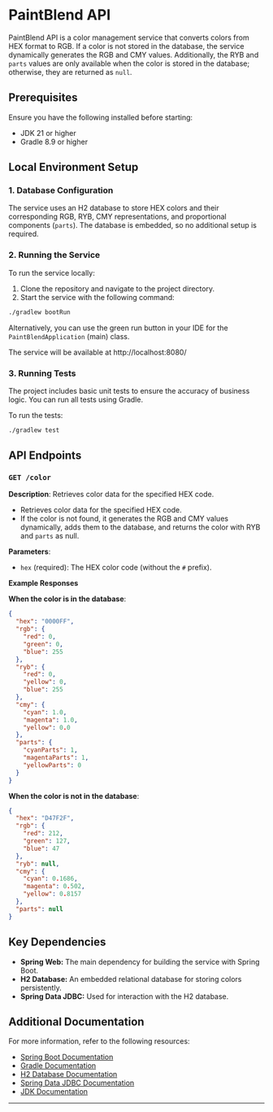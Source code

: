 # PaintBlend API

PaintBlend API is a color management service that converts colors from HEX format to RGB. If a color is not stored in the database, the service dynamically generates the RGB and CMY values. Additionally, the RYB and `parts` values are only available when the color is stored in the database; otherwise, they are returned as `null`.

## Prerequisites

Ensure you have the following installed before starting:

- JDK 21 or higher
- Gradle 8.9 or higher

## Local Environment Setup

### 1. Database Configuration

The service uses an H2 database to store HEX colors and their corresponding RGB, RYB, CMY representations, and proportional components (`parts`). The database is embedded, so no additional setup is required.

### 2. Running the Service

To run the service locally:

1. Clone the repository and navigate to the project directory.
2. Start the service with the following command:

```bash
./gradlew bootRun
```

Alternatively, you can use the green run button in your IDE for the `PaintBlendApplication` (main) class.

The service will be available at http://localhost:8080/

### 3. Running Tests

The project includes basic unit tests to ensure the accuracy of business logic. You can run all tests using Gradle.

To run the tests:

```bash
./gradlew test
```

## API Endpoints

### `GET /color`

**Description**: Retrieves color data for the specified HEX code.
- Retrieves color data for the specified HEX code.
- If the color is not found, it generates the RGB and CMY values dynamically, adds them to the database, and returns the color with RYB and `parts` as null.

**Parameters**:
- `hex` (required): The HEX color code (without the `#` prefix).

**Example Responses**

**When the color is in the database**:
  ```json
  {
    "hex": "0000FF",
    "rgb": {
      "red": 0,
      "green": 0,
      "blue": 255
    },
    "ryb": {
      "red": 0,
      "yellow": 0,
      "blue": 255
    },
    "cmy": {
      "cyan": 1.0,
      "magenta": 1.0,
      "yellow": 0.0
    },
    "parts": {
      "cyanParts": 1,
      "magentaParts": 1,
      "yellowParts": 0
    }
}
  ```
**When the color is not in the database**:
  ```json
  {
    "hex": "D47F2F",
    "rgb": {
      "red": 212,
      "green": 127,
      "blue": 47
    },
    "ryb": null,
    "cmy": {
      "cyan": 0.1686,
      "magenta": 0.502,
      "yellow": 0.8157
    },
    "parts": null
  }
  ```  

## Key Dependencies

- **Spring Web:** The main dependency for building the service with Spring Boot.
- **H2 Database:** An embedded relational database for storing colors persistently.
- **Spring Data JDBC:** Used for interaction with the H2 database.

## Additional Documentation

For more information, refer to the following resources:

- [Spring Boot Documentation](https://spring.io/projects/spring-boot)
- [Gradle Documentation](https://docs.gradle.org/current/userguide/userguide.html)
- [H2 Database Documentation](https://www.h2database.com/html/main.html)
- [Spring Data JDBC Documentation](https://spring.io/projects/spring-data-jdbc)
- [JDK Documentation](https://docs.oracle.com/en/java/)

---
